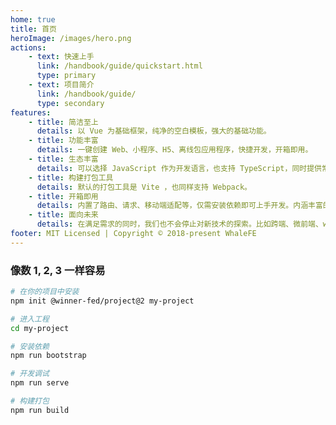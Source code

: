 ```yaml
---
home: true
title: 首页
heroImage: /images/hero.png
actions:
    - text: 快速上手
      link: /handbook/guide/quickstart.html
      type: primary
    - text: 项目简介
      link: /handbook/guide/
      type: secondary
features:
    - title: 简洁至上
      details: 以 Vue 为基础框架，纯净的空白模板，强大的基础功能。
    - title: 功能丰富
      details: 一键创建 Web、小程序、H5、离线包应用程序，快捷开发，开箱即用。
    - title: 生态丰富
      details: 可以选择 JavaScript 作为开发语言，也支持 TypeScript，同时提供常用的 UI 组件库支持。
    - title: 构建打包工具
      details: 默认的打包工具是 Vite ，也同样支持 Webpack。
    - title: 开箱即用
      details: 内置了路由、请求、移动端适配等，仅需安装依赖即可上手开发。内涵丰富的功能，可满足日常 80% 的开发需求。
    - title: 面向未来
      details: 在满足需求的同时，我们也不会停止对新技术的探索。比如跨端、微前端、webpack@5、bundle less 等等。
footer: MIT Licensed | Copyright © 2018-present WhaleFE
---
```


### 像数 1, 2, 3 一样容易

<CodeGroup>
  <CodeGroupItem title="NPM">

```bash
# 在你的项目中安装
npm init @winner-fed/project@2 my-project

# 进入工程
cd my-project

# 安装依赖
npm run bootstrap

# 开发调试
npm run serve

# 构建打包
npm run build
```

  </CodeGroupItem>
</CodeGroup>
